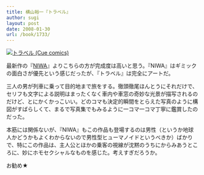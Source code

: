 ```yaml
---
title: 横山裕一『トラベル』
author: sugi
layout: post
date: 2008-01-30
url: /book/1733/
---
```

<a href="http://www.amazon.co.jp/exec/obidos/ASIN/4872576527/chezsugi-22/ref=nosim/" name="amazletlink" target="_blank"><img src="http://i2.wp.com/ec2.images-amazon.com/images/I/510YXBKX7VL.SL160.jpg?w=660" alt="トラベル (Cue comics)" class="alignleft" data-recalc-dims="1" /></a>

最新作の『[NIWA][1]』よりこちらの方が完成度は高いと思う。『NIWA』はギミックの面白さが優先という感じだったが、『トラベル』は完全にアートだ。

三人の男が列車に乗って目的地まで旅をする。徹頭徹尾ほんとうにそれだけで、セリフも文字による説明はまったくなく車内や車窓の奇妙な光景が描写されるのだけど、とにかくかっこいい。どのコマも決定的瞬間をとらえた写真のように構図がすばらしくて、まるで写真集でもみるように一コマ一コマ丁寧に鑑賞したのだった。

本筋には関係ないが、『NIWA』もこの作品も登場するのは男性（というか地球人かどうかもよくわからないので男性型ヒューマノイドというべきか）ばかりで、特にこの作品は、主人公とほかの乗客の視線が沈黙のうちにからみあうところに、妙にホモセクシャルなものを感じた。考えすぎだろうか。

お勧め★


 [1]: /book/20080121.html